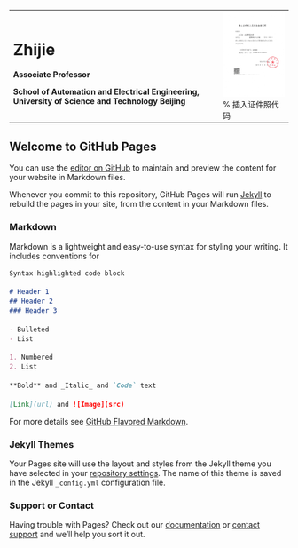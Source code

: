 
<table border="0">
  <tr>
    <td width="75%">
      <h1>Zhijie</h1>
      <p><b>Associate Professor</b></p>
      <p><b>School of Automation and Electrical Engineering, University of Science and Technology Beijing</b></p>
    </td>
    <td width="25%">
      <img src="/zhijie.jpg" width="100%">      % 插入证件照代码
    </td>
  </tr>
</table>




## Welcome to GitHub Pages

You can use the [editor on GitHub](https://github.com/liuzhijie2012/zhijieweb.github.io/edit/master/index.md) to maintain and preview the content for your website in Markdown files.

Whenever you commit to this repository, GitHub Pages will run [Jekyll](https://jekyllrb.com/) to rebuild the pages in your site, from the content in your Markdown files.

### Markdown

Markdown is a lightweight and easy-to-use syntax for styling your writing. It includes conventions for

```markdown
Syntax highlighted code block

# Header 1
## Header 2
### Header 3

- Bulleted
- List

1. Numbered
2. List

**Bold** and _Italic_ and `Code` text

[Link](url) and ![Image](src)
```

For more details see [GitHub Flavored Markdown](https://guides.github.com/features/mastering-markdown/).

### Jekyll Themes

Your Pages site will use the layout and styles from the Jekyll theme you have selected in your [repository settings](https://github.com/liuzhijie2012/zhijieweb.github.io/settings). The name of this theme is saved in the Jekyll `_config.yml` configuration file.

### Support or Contact

Having trouble with Pages? Check out our [documentation](https://help.github.com/categories/github-pages-basics/) or [contact support](https://github.com/contact) and we’ll help you sort it out.
